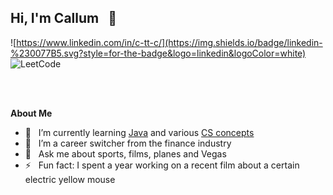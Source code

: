 ## Hi, I'm Callum &nbsp; 👋  


![https://www.linkedin.com/in/c-tt-c/](https://img.shields.io/badge/linkedin-%230077B5.svg?style=for-the-badge&logo=linkedin&logoColor=white) &nbsp; &nbsp; ![[LeetCode](https://leetcode.com/C22C/)](https://img.shields.io/badge/LeetCode-000000?style=for-the-badge&logo=LeetCode&logoColor=#d16c06)


<br>
<br>


**About Me**  

- 🌱 &nbsp; I’m currently learning [Java](https://java-programming.mooc.fi/) and various [CS concepts]()
- 🔄 &nbsp; I’m a career switcher from the finance industry
- 💬 &nbsp; Ask me about sports, films, planes and Vegas
- ⚡ &nbsp; Fun fact: I spent a year working on a recent film about a certain electric yellow mouse
